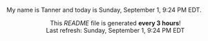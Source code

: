 My name is Tanner and today is Sunday, September 1, 9:24 PM EDT.

<p align="center">This <i>README</i> file is generated <b>every 3 hours</b>!</br>Last refresh: Sunday, September 1, 9:24 PM EDT<br /></p>

